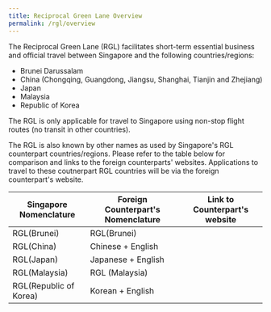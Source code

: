 ```yaml
---
title: Reciprocal Green Lane Overview
permalink: /rgl/overview
---
```


The Reciprocal Green Lane (RGL) facilitates short-term essential business and official travel between Singapore and the following countries/regions:
- Brunei Darussalam
- China (Chongqing, Guangdong, Jiangsu, Shanghai, Tianjin and Zhejiang)
- Japan
- Malaysia
- Republic of Korea

The RGL is only applicable for travel to Singapore using non-stop flight routes (no transit in other countries).

The RGL is also known by other names as used by Singapore's RGL counterpart countries/regions. Please refer to the table below for comparison and links to the foreign counterparts' websites. Applications to travel to these coutnerpart RGL countries will be via the foreign counterpart's website.

| Singapore Nomenclature |  Foreign Counterpart's Nomenclature  | Link to Counterpart's website |
|------------------------|----------------------------|-------------------------------|
| RGL(Brunei)  |  RGL(Brunei)        |             |
|RGL(China)   |   Chinese + English   |               |
|RGL(Japan) |    Japanese + English  |                |
|RGL(Malaysia)   |   RGL (Malaysia)    |            |
|RGL(Republic of Korea)  | Korean + English    |                 |
